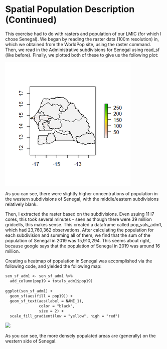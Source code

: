 # Spatial Population Description (Continued)

This exercise had to do with rasters and population of our LMIC (for which I chose Senegal). We began by reading the raster data (100m resolution) in, which we obtained from the WorldPop site, using the raster command. Then, we read in the Administrative subdivisions for Senegal using read_sf (like before). Finally, we plotted both of these to give us the following plot:

 ![](Senegal_Pop_raster.png)
 
As you can see, there were slightly higher concentrations of population in the western subdivisions of Senegal, with the middle/eastern subdivisions relatively blank.

Then, I extracted the raster based on the subdivisions. Even usuing 11 i7 cores, this took several minutes - seen as though there were 39 million gridcells, this makes sense. This created a dataframe called pop_vals_adm1, which had 23,760,362 observations. After calculating the population for each subdivision and summing all of them, we find that the sum of the population of Senegal in 2019 was 15,910,294. This seems about right, because google says that the population of Senegal in 2019 was around 16 million.

Creating a heatmap of population in Senegal was accomplished via the following code, and yielded the following map:
```
sen_sf_adm1 <- sen_sf_adm1 %>%
  add_column(pop19 = totals_adm1$pop19)

ggplot(sen_sf_adm1) +
  geom_sf(aes(fill = pop19)) +
  geom_sf_text(aes(label = NAME_1),
               color = "black",
               size = 2) +
  scale_fill_gradient(low = "yellow", high = "red")
  ```
   ![](lbr_pop19.png)
   
  As you can see, the more densely populated areas are (generally) on the western side of Senegal.
